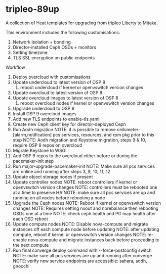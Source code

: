 # tripleo-89up

A collection of Heat templates for upgrading from tripleo Liberty to Mitaka.

This environment includes the following customisations:

 1. Network isolation + bonding
 2. Director-installed Ceph OSDs + monitors
 3. Setting timezone
 4. TLS SSL encryption on public endpoints

Workflow

 1. Deploy overcloud with customisations
 2. Update undercloud to latest version of OSP 8
    1. reboot undercloud if kernel or openvswitch version changes
 3. Update overcloud to latest version of OSP 8
 4. Update overcloud images to latest version of OSP 8
    1. reboot overcloud nodes if kernel or openvswitch version changes
 5. Upgrade undercloud to OSP 9
 6. Install OSP 9 overcloud images
 7. Add new TLS endpoints to enable-tls.yaml
 8. Create new Ceph client key for director-deployed Ceph
 9. Run Aodh migration
 NOTE: it is possible to remove ceilometer-[alarm,notification] pcs services, resources, and rpm pkg prior to this step
 NOTE: Aodh migration and Keystone migration, steps 9 & 10, require OSP 8 repos on overcloud
 10. Migrate Keystone to WSGI
 11. Add OSP 9 repos to the overcloud either before or during the pacemaker-init step
 12. Run major-upgrade-pacemaker-init
 NOTE: Make sure all pcs services are online and running after steps 3, 9, 10, 11, 12
 13. Update object storage nodes if present
 14. Update controller nodes
 NOTE: reboot controllers if kernel or openvswitch version changes
 NOTE: controllers must be rebooted one at a time to preserve HA
 NOTE: make sure all pcs services are up and running on all nodes before rebooting a node
 15. Upgrade the Ceph nodes
 NOTE: Reboot if kernel or openvswitch version changes
 NOTE: Requires setting noout and norebalance then rebooting OSDs one at a time
 NOTE: check ceph health and PG map health after each OSD reboot
 16. Update compute nodes
 NOTE: Disable nova-compute and migrate instances off each compute node before updating
 NOTE: after updating compute, reboot if kernel or openvswitch version changes
 NOTE: re-enable nova-compute and migrate instances back before proceeding to the next compute
 17. Run final converge deploy command with --force-postconfig switch
 NOTE: make sure all pcs services are up and running after converge
 NOTE: verify new service endpoints are accessible: sahara, aodh, gnocchi
